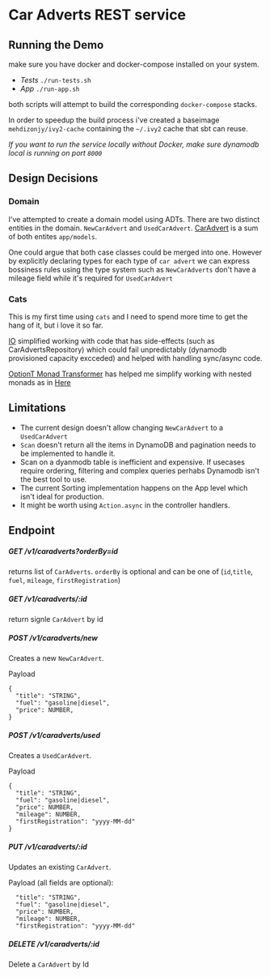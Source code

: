 # Car Adverts REST service
## Running the Demo
make sure you have docker and docker-compose installed on your system.

 - *Tests* `./run-tests.sh`
 - *App* `./run-app.sh`
 
both scripts will attempt to build the corresponding `docker-compose` stacks.

In order to speedup the build process i've created a baseimage `mehdizonjy/ivy2-cache` containing the `~/.ivy2` cache that sbt can reuse.


*If you want to run the service locally without Docker, make sure dynamodb local is running on port `8000`*

## Design Decisions
### Domain
I've attempted to create a domain model using ADTs.
There are two distinct entities in the domain. `NewCarAdvert` and `UsedCarAdvert`. [CarAdvert](https://github.com/MehdiZonjy/car-adverts/blob/master/app/models/CarAdvert.scala#L35) is a sum of both entites `app/models`.

One could argue that both case classes could be merged into one. However by explicitly declaring types
for each type of `car advert` we can express bossiness rules using the type system such as `NewCarAdverts` don't have a mileage field while it's required for `UsedCarAdvert`

### Cats
This is my first time using `cats` and I need to spend more time to get the hang of it, but i love it so far.

[IO](https://typelevel.org/cats-effect/datatypes/io.html) simplified working with code that has side-effects (such as CarAdvertsRepository) which could fail unpredictably (dynamodb provisioned capacity excceded) and helped with handling sync/async code.

[OptionT Monad Transformer](https://typelevel.org/cats/datatypes/optiont.html) has helped me simplify working with nested monads as in [Here](https://github.com/MehdiZonjy/car-adverts/blob/f0769bd7549e9f289a2a9a6d2e5f08b2f6277bb1/app/services/CarAdvertsService.scala#L129)




## Limitations
- The current design doesn't allow changing `NewCarAdvert` to a `UsedCarAdvert`
- `Scan` doesn't return all the items in DynamoDB and pagination needs to be implemented to handle it.
- Scan on a dyanmodb table is inefficient and expensive. If usecases require ordering, filtering and complex queries perhabs Dynamodb isn't the best tool to use.
- The current Sorting implementation happens on the App level which isn't ideal for production. 
- It might be worth using `Action.async` in the controller handlers.
## Endpoint
##### GET /v1/caradverts?orderBy=id
returns list of `CarAdverts`.
`orderBy` is optional and can be one of (`id`,`title`, `fuel`, `mileage`, `firstRegistration`)
##### GET /v1/caradverts/:id
return signle `CarAdvert` by id
##### POST /v1/caradverts/new
Creates a new `NewCarAdvert`. 

Payload
```
{
  "title": "STRING",
  "fuel": "gasoline|diesel",
  "price": NUMBER,
}
```
##### POST /v1/caradverts/used
Creates a  `UsedCarAdvert`. 

Payload
```
{
  "title": "STRING",
  "fuel": "gasoline|diesel",
  "price": NUMBER,
  "mileage": NUMBER,
  "firstRegistration": "yyyy-MM-dd"
}
```
##### PUT /v1/caradverts/:id
Updates an existing `CarAdvert`. 

Payload (all fields are optional):
```
  "title": "STRING",
  "fuel": "gasoline|diesel",
  "price": NUMBER,
  "mileage": NUMBER,
  "firstRegistration": "yyyy-MM-dd"
```

##### DELETE /v1/caradverts/:id
Delete a `CarAdvert` by Id

